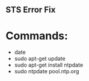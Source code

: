 ## STS Error Fix
# Commands:
* date
* sudo apt-get update
* sudo apt-get install ntpdate
* sudo ntpdate pool.ntp.org
